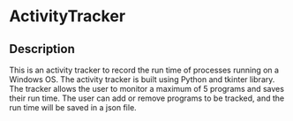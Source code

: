 # ActivityTracker
## Description
This is an activity tracker to record the run time of processes running on a Windows OS. The activity tracker is built using Python and tkinter library. The tracker allows the user to monitor a maximum of 5 programs and saves their run time. The user can add or remove programs to be tracked, and the run time will be saved in a json file.
